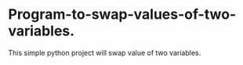 # Program-to-swap-values-of-two-variables.
 This simple python project will swap value of two variables.
